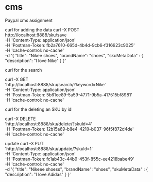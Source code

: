 # cms
Paypal cms assignment

curl for adding the data 
curl -X POST \
  http://localhost:8888/sku/save \
  -H 'Content-Type: application/json' \
  -H 'Postman-Token: fb2a7610-665d-4b4d-9cb6-f316923c9025' \
  -H 'cache-control: no-cache' \
  -d '{
	"title": "Nikee shoes",
	"brandName": "shoes",
	"skuMetaData" : {
		"description": "I love Nike"
	}
}'

curl for  the search

curl -X GET \
  'http://localhost:8888/sku/search/?keyword=Nike' \
  -H 'Content-Type: application/json' \
  -H 'Postman-Token: 5b61ee89-5a59-4771-9b5a-417515bf8981' \
  -H 'cache-control: no-cache'
  
 curl for  the deleting an SKU by id
 
 
 curl -X DELETE \
  'http://localhost:8888/sku/delete/?skuId=4' \
  -H 'Postman-Token: 12b15a69-b8e4-4210-b037-96f5f872d4de' \
  -H 'cache-control: no-cache'
  
update
curl -X PUT \
  'http://localhost:8888/sku/update/?skuId=1' \
  -H 'Content-Type: application/json' \
  -H 'Postman-Token: fc1ab43c-44b9-453f-855c-ee4218babe49' \
  -H 'cache-control: no-cache' \
  -d '{
	"title": "Nikeee shoess",
	"brandName": "shoes",
	"skuMetaData" : {
		"description": "I love Adidas"
	}
}'

